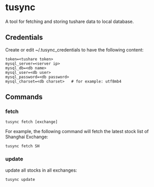 # tusync
A tool for fetching and storing tushare data to local database.

## Credentials
Create or edit ~/.tusync_credentials to have the following content:
```
token=<tushare token>
mysql_server=<server ip>
mysql_db=<db name>
mysql_user=<db user>
mysql_password=<db password>
mysql_charset=<db charset>   # for example: utf8mb4
```

## Commands
### fetch
```
tusync fetch [exchange]
```
For example, the following command will fetch the latest stock list of Shanghai Exchange:
```
tusync fetch SH
```

### update
update all stocks in all exchanges:
```
tusync update
```






